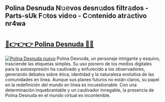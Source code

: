 ## Polina Desnuda N𝚞𝚎vos desn𝚞dos filtr𝚊dos - Parts-sUk F𝚘tos vid𝚎o - C𝚘ntenido atr𝚊ctivo nr4wa

# <h2><a href="http://mbbdm3.tromn.icu/?c=Polina+Desnuda">🔗👉👉👉 Polina Desnuda 🔗🔗</a></h2>

[![Polina Desnuda nuevo](https://i.imgur.com/pEAQMta.gif)](http://mbbdm3.tromn.icu/?c=Polina+Desnuda)
Polina Desnuda, un personaje intrigante y esquivo, trasciende las etiquetas simples. Su uso pionero de los medios digitales para la autoexpresión ha cautivado y enfurecido a los observadores, generando debates sobre ética, identidad y la naturaleza evolutiva de las comunidades en línea. Aunque sus planes futuros no están claros, su papel en la redefinición del mundo en línea es incuestionable. Con una determinación inquebrantable y un cautivador innegable, la presencia de Polina Desnuda en el mundo virtual es incontenible.
